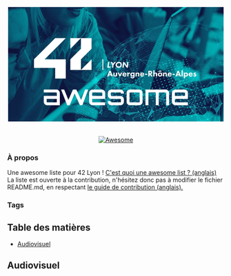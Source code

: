 <div align="center">
	<img width="500" height="266" src="media/tiny42Lawsm.png" alt="Awesome">
</div>
<br>
<p align="center">
	<a href="https://awesome.re">
		<img src="https://awesome.re/badge-flat2.svg" alt="Awesome">
	</a>
</p>

### À propos
Une awesome liste pour 42 Lyon ! <a href="https://github.com/sindresorhus/awesome/blob/master/awesome.md">C'est quoi une awesome list ? (anglais)</a><br>
La liste est ouverte à la contribution, n'hésitez donc pas à modifier le fichier README.md, en respectant <a href="https://github.com/sindresorhus/awesome/blob/master/contributing.md">le guide de contribution (anglais).</a>

### Tags


## Table des matières

- [Audiovisuel](#audiovisuel)

Audiovisuel
-----------
